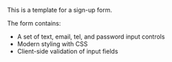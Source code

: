 This is a template for a sign-up form. 

The form contains:
- A set of text, email, tel, and password input controls
- Modern styling with CSS
- Client-side validation of input fields
